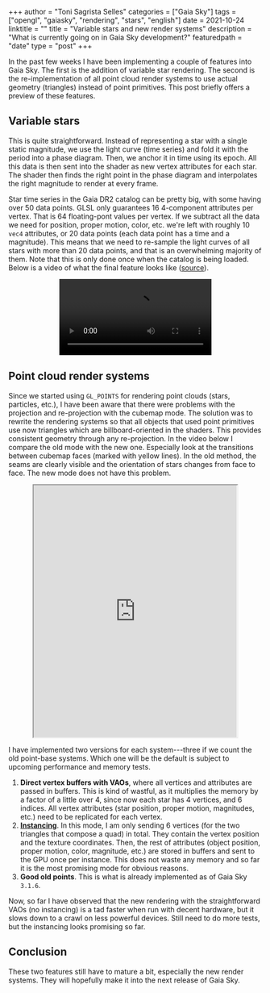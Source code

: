 +++
author = "Toni Sagrista Selles"
categories = ["Gaia Sky"]
tags = ["opengl", "gaiasky", "rendering", "stars", "english"]
date = 2021-10-24
linktitle = ""
title = "Variable stars and new render systems"
description = "What is currently going on in Gaia Sky development?"
featuredpath = "date"
type = "post"
+++

In the past few weeks I have been implementing a couple of features into Gaia Sky. The first is the addition of variable star rendering. The second is the re-implementation of all point cloud render systems to use actual geometry (triangles) instead of point primitives. This post briefly offers a preview of these features.

<!--more-->

## Variable stars

This is quite straightforward. Instead of representing a star with a single static magnitude, we use the light curve (time series) and fold it with the period into a phase diagram. Then, we anchor it in time using its epoch. All this data is then sent into the shader as new vertex attributes for each star. The shader then finds the right point in the phase diagram and interpolates the right magnitude to render at every frame.

Star time series in the Gaia DR2 catalog can be pretty big, with some having over 50 data points. GLSL only guarantees 16 4-component attributes per vertex. That is 64 floating-pont values per vertex. If we subtract all the data we need for position, proper motion, color, etc. we're left with roughly 10 `vec4` attributes, or 20 data points (each data point has a time and a magnitude). This means that we need to re-sample the light curves of all stars with more than 20 data points, and that is an overwhelming majority of them. Note that this is only done once when the catalog is being loaded. Below is a video of what the final feature looks like ([source](https://gaia.ari.uni-heidelberg.de/gaiasky/files/videos/20211019_variables_static)).

<video width="60%" style="display: block; margin: auto;" controls>
  <source src="https://gaia.ari.uni-heidelberg.de/gaiasky/files/videos/20211019_variables_static/20211019_variables_static.mp4" type="video/mp4"></source>
Your browser does not support the video tag.
</video>

## Point cloud render systems

Since we started using `GL_POINTS` for rendering point clouds (stars, particles, etc.), I have been aware that there were problems with the projection and re-projection with the cubemap mode. The solution was to rewrite the rendering systems so that all objects that used point primitives use now triangles which are billboard-oriented in the shaders. This provides consistent geometry through any re-projection. In the video below I compare the old mode with the new one. Especially look at the transitions between cubemap faces (marked with yellow lines). In the old method, the seams are clearly visible and the orientation of stars changes from face to face. The new mode does not have this problem.

<div style="text-align: center;">
<iframe id="lbry-iframe" width="80%" height="500" src="https://odysee.com/$/embed/cubemap-quads/fe088e204f70dd93defd1829bb04cb08c6298e81?r=621u1MynW1hV1p9kTVvSiB3pZyjj9tJW" allowfullscreen></iframe>
</div>

I have implemented two versions for each system---three if we count the old point-base systems. Which one will be the default is subject to upcoming performance and memory tests.

1. **Direct vertex buffers with VAOs**, where all vertices and attributes are passed in buffers. This is kind of wastful, as it multiplies the memory by a factor of a little over 4, since now each star has 4 vertices, and 6 indices. All vertex attributes (star position, proper motion, magnitudes, etc.) need to be replicated for each vertex.
2. **[Instancing](https://learnopengl.com/Advanced-OpenGL/Instancing)**. In this mode, I am only sending 6 vertices (for the two triangles that compose a quad) in total. They contain the vertex position and the texture coordinates. Then, the rest of attributes (object position, proper motion, color, magnitude, etc.) are stored in buffers and sent to the GPU once per instance. This does not waste any memory and so far it is the most promising mode for obvious reasons.
3. **Good old points**. This is what is already implemented as of Gaia Sky `3.1.6`.

Now, so far I have observed that the new rendering with the straightforward VAOs (no instancing) is a tad faster when run with decent hardware, but it slows down to a crawl on less powerful devices. Still need to do more tests, but the instancing looks promising so far.

## Conclusion

These two features still have to mature a bit, especially the new render systems. They will hopefully make it into the next release of Gaia Sky.
